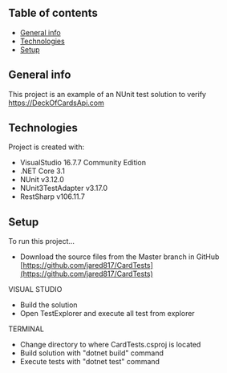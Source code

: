 ## Table of contents
* [General info](#general-info)
* [Technologies](#technologies)
* [Setup](#setup)

## General info
This project is an example of an NUnit test solution to verify https://DeckOfCardsApi.com
	
## Technologies
Project is created with:
* VisualStudio 16.7.7 Community Edition
* .NET Core 3.1
* NUnit v3.12.0
* NUnit3TestAdapter v3.17.0
* RestSharp v106.11.7
	
## Setup
To run this project... 
* Download the source files from the Master branch in GitHub
[https://github.com/jared817/CardTests](https://github.com/jared817/CardTests)

VISUAL STUDIO
* Build the solution
* Open TestExplorer and execute all test from explorer

TERMINAL
* Change directory to where CardTests.csproj is located
* Build solution with "dotnet build" command
* Execute tests with "dotnet test" command
